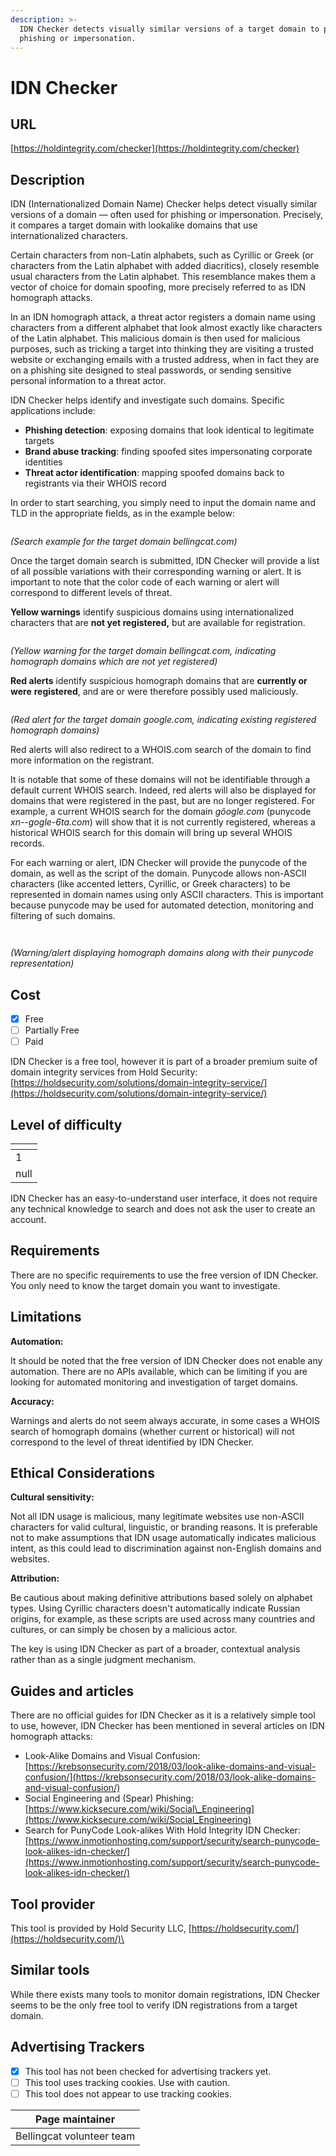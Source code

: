 ```yaml
---
description: >-
  IDN Checker detects visually similar versions of a target domain to prevent
  phishing or impersonation.
---
```


# IDN Checker

## URL

[https://holdintegrity.com/checker](https://holdintegrity.com/checker)

## Description

IDN (Internationalized Domain Name) Checker helps detect visually similar versions of a domain — often used for phishing or impersonation. Precisely, it compares a target domain with lookalike domains that use internationalized characters.

Certain characters from non-Latin alphabets, such as Cyrillic or Greek (or characters from the Latin alphabet with added diacritics), closely resemble usual characters from the Latin alphabet. This resemblance makes them a vector of choice for domain spoofing, more precisely referred to as IDN homograph attacks.

In an IDN homograph attack, a threat actor registers a domain name using characters from a different alphabet that look almost exactly like characters of the Latin alphabet. This malicious domain is then used for malicious purposes, such as tricking a target into thinking they are visiting a trusted website or exchanging emails with a trusted address, when in fact they are on a phishing site designed to steal passwords, or sending sensitive personal information to a threat actor.

IDN Checker helps identify and investigate such domains. Specific applications include:

* **Phishing detection**: exposing domains that look identical to legitimate targets
* **Brand abuse tracking**: finding spoofed sites impersonating corporate identities
* **Threat actor identification**: mapping spoofed domains back to registrants via their WHOIS record

In order to start searching, you simply need to input the domain name and TLD in the appropriate fields, as in the example below:

<figure><img src=".gitbook/assets/IDNchecker1.png" alt=""><figcaption></figcaption></figure>

_(Search example for the target domain bellingcat.com)_

Once the target domain search is submitted, IDN Checker will provide a list of all possible variations with their corresponding warning or alert. It is important to note that the color code of each warning or alert will correspond to different levels of threat.

**Yellow warnings** identify suspicious domains using internationalized characters that are **not yet registered,** but are available for registration.

<figure><img src=".gitbook/assets/IDNchecker2.png" alt=""><figcaption></figcaption></figure>

_(Yellow warning for the target domain bellingcat.com, indicating homograph domains which are not yet registered)_

**Red alerts** identify suspicious homograph domains that are **currently or were** **registered**, and are or were therefore possibly used maliciously.

<figure><img src=".gitbook/assets/IDNchecker3.png" alt=""><figcaption></figcaption></figure>

_(Red alert for the target domain google.com, indicating existing registered homograph domains)_

Red alerts will also redirect to a WHOIS.com search of the domain to find more information on the registrant.

It is notable that some of these domains will not be identifiable through a default current WHOIS search. Indeed, red alerts will also be displayed for domains that were registered in the past, but are no longer registered. For example, a current WHOIS search for the domain _gôogle.com_ (punycode _xn--gogle-6ta.com_) will show that it is not currently registered, whereas a historical WHOIS search for this domain will bring up several WHOIS records.

For each warning or alert, IDN Checker will provide the punycode of the domain, as well as the script of the domain. Punycode allows non-ASCII characters (like accented letters, Cyrillic, or Greek characters) to be represented in domain names using only ASCII characters. This is important because punycode may be used for automated detection, monitoring and filtering of such domains.

<div><figure><img src=".gitbook/assets/IDNchecker4.png" alt=""><figcaption></figcaption></figure> <figure><img src=".gitbook/assets/IDNchecker5.png" alt=""><figcaption></figcaption></figure></div>

_(Warning/alert displaying homograph domains along with their punycode representation)_



## Cost

* [x] Free
* [ ] Partially Free
* [ ] Paid

IDN Checker is a free tool, however it is part of a broader premium suite of domain integrity services from Hold Security: [https://holdsecurity.com/solutions/domain-integrity-service/](https://holdsecurity.com/solutions/domain-integrity-service/)



## Level of difficulty

<table><thead><tr><th data-type="rating" data-max="5"></th></tr></thead><tbody><tr><td>1</td></tr><tr><td>null</td></tr></tbody></table>

IDN Checker has an easy-to-understand user interface, it does not require any technical knowledge to search and does not ask the user to create an account.



## Requirements

There are no specific requirements to use the free version of IDN Checker. You only need to know the target domain you want to investigate.



## Limitations

**Automation:**

It should be noted that the free version of IDN Checker does not enable any automation. There are no APIs available, which can be limiting if you are looking for automated monitoring and investigation of target domains.

**Accuracy:**

Warnings and alerts do not seem always accurate, in some cases a WHOIS search of homograph domains (whether current or historical) will not correspond to the level of threat identified by IDN Checker.



## Ethical Considerations

**Cultural sensitivity:**

Not all IDN usage is malicious, many legitimate websites use non-ASCII characters for valid cultural, linguistic, or branding reasons. It is preferable not to make assumptions that IDN usage automatically indicates malicious intent, as this could lead to discrimination against non-English domains and websites.

**Attribution:**

Be cautious about making definitive attributions based solely on alphabet types. Using Cyrillic characters doesn't automatically indicate Russian origins, for example, as these scripts are used across many countries and cultures, or can simply be chosen by a malicious actor.

The key is using IDN Checker as part of a broader, contextual analysis rather than as a single judgment mechanism.



## Guides and articles

There are no official guides for IDN Checker as it is a relatively simple tool to use, however, IDN Checker has been mentioned in several articles on IDN homograph attacks:

* Look-Alike Domains and Visual Confusion: [https://krebsonsecurity.com/2018/03/look-alike-domains-and-visual-confusion/](https://krebsonsecurity.com/2018/03/look-alike-domains-and-visual-confusion/)
* Social Engineering and (Spear) Phishing: [https://www.kicksecure.com/wiki/Social\_Engineering](https://www.kicksecure.com/wiki/Social_Engineering)
* Search for PunyCode Look-alikes With Hold Integrity IDN Checker: [https://www.inmotionhosting.com/support/security/search-punycode-look-alikes-idn-checker/](https://www.inmotionhosting.com/support/security/search-punycode-look-alikes-idn-checker/)



## Tool provider

This tool is provided by Hold Security LLC, [https://holdsecurity.com/](https://holdsecurity.com/)\


## Similar tools

While there exists many tools to monitor domain registrations, IDN Checker seems to be the only free tool to verify IDN registrations from a target domain.



## Advertising Trackers

* [x] This tool has not been checked for advertising trackers yet.
* [ ] This tool uses tracking cookies. Use with caution.
* [ ] This tool does not appear to use tracking cookies.

| Page maintainer           |
| ------------------------- |
| Bellingcat volunteer team |
